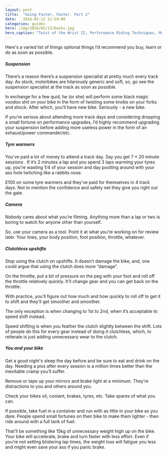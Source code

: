 ```yaml
---
layout: post
title:  "Going Faster, Faster. Part 2"
date:   2016-05-12 11:59:00
categories: guides
hero: /img/2016/05/13/books.jpg
hero_caption: "Twist of the Wrist II, Performance Riding Techniques, MotoVudu 2 & Circuit notes"
---
```


Here's a varied list of things optional things I’d recommend you buy, learn or do as soon as possible.

##### Suspension
There’s a reason there’s a suspension specialist at pretty much every track day. As stock, motorbikes are hilariously generic and soft, so, go see the suspension specialist at the track as soon as possible.

In exchange for a few quid, he (or she) will perform some black magic voodoo shit on your bike in the form of twisting some knobs on your forks and shock. After which, you’ll have new bike. Seriously - a new bike.

If you’re serious about attending more track days and considering dropping a small fortune on performance upgrades, I’d highly recommend upgrading your suspension before adding more useless power in the form of an exhaust/power commander/etc.

##### Tyre warmers
You’ve paid a lot of money to attend a track day. Say you get 7 * 20 minute sessions . If it’s 2 minutes a lap and you spend 3 laps warming your tyres up, you’re wasting 1/4 of your session and day pootling around with your ass hole twitching like a rabbits nose.

£100 on some tyre warmers and they’ve paid for themselves in 4 track days. Not to mention the confidence and safety net they give you right out the gate.

##### Camera
Nobody cares about what you’re filming. Anything more than a lap or two is boring to watch for anyone other than yourself.

So, use your camera as a tool. Point it at what you’re working on for review later. Your lines, your body position, foot position, throttle, whatever.

##### Clutchless upshifts
Stop using the clutch on upshifts. It doesn’t damage the bike, and, one could argue that using the clutch does more “damage”.

On the throttle, put a bit of pressure on the peg with your foot and roll off the throttle relatively quickly. It’ll change gear and you can get back on the throttle.

With practice, you’ll figure out how much and how quickly to roll off to get it to shift and they’ll get smoother and smoother.

The only exception is when changing to 1st to 2nd, when it’s acceptable to speed shift instead.

Speed shifting is when you feather the clutch slightly between the shift. Lots of people do this for every gear instead of doing it clutchless, which, to reiterate is just adding unnecessary wear to the clutch.

##### You and your bike
Get a good night's sleep the day before and be sure to eat and drink on the day. Needing a piss after every session is a million times better than the inevitable cramp you’ll suffer.

Remove or tape up your mirrors and brake light at a minimum. They’re distractions to you and others around you.

Check your bikes oil, coolant, brakes, tyres, etc. Take spares of what you can.

If possible, take fuel in a container and run with as little in your bike as you dare. People spend small fortunes on their bike to make them lighter - then ride around with a full tank of fuel.

That’ll be something like 15kg of unnecessary weight high up on the bike. Your bike will accelerate, brake and turn faster with less effort. Even if you’re not setting blistering lap times, the weight loss will fatigue you less and might even save your ass if you panic brake.
